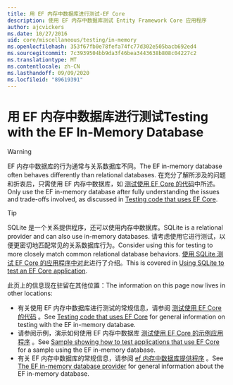 ```yaml
---
title: 用 EF 内存中数据库进行测试-EF Core
description: 使用 EF 内存中数据库测试 Entity Framework Core 应用程序
author: ajcvickers
ms.date: 10/27/2016
uid: core/miscellaneous/testing/in-memory
ms.openlocfilehash: 353f67fb0e78fefa74fc77d302e505bacb692ed4
ms.sourcegitcommit: 7c3939504bb9da3f46bea3443638b808c04227c2
ms.translationtype: MT
ms.contentlocale: zh-CN
ms.lasthandoff: 09/09/2020
ms.locfileid: "89619391"
---
```

# <a name="testing-with-the-ef-in-memory-database"></a><span data-ttu-id="f2a75-103">用 EF 内存中数据库进行测试</span><span class="sxs-lookup"><span data-stu-id="f2a75-103">Testing with the EF In-Memory Database</span></span>

> [!WARNING]
> <span data-ttu-id="f2a75-104">EF 内存中数据库的行为通常与关系数据库不同。</span><span class="sxs-lookup"><span data-stu-id="f2a75-104">The EF in-memory database often behaves differently than relational databases.</span></span>
> <span data-ttu-id="f2a75-105">在充分了解所涉及的问题和折衷后，只需使用 EF 内存中数据库，如 [测试使用 EF Core 的代码](xref:core/miscellaneous/testing/index)中所述。</span><span class="sxs-lookup"><span data-stu-id="f2a75-105">Only use the EF in-memory database after fully understanding the issues and trade-offs involved, as discussed in [Testing code that uses EF Core](xref:core/miscellaneous/testing/index).</span></span>  

> [!TIP]
> <span data-ttu-id="f2a75-106">SQLite 是一个关系提供程序，还可以使用内存中数据库。</span><span class="sxs-lookup"><span data-stu-id="f2a75-106">SQLite is a relational provider and can also use in-memory databases.</span></span>
> <span data-ttu-id="f2a75-107">请考虑使用它进行测试，以便更密切地匹配常见的关系数据库行为。</span><span class="sxs-lookup"><span data-stu-id="f2a75-107">Consider using this for testing to more closely match common relational database behaviors.</span></span>
> <span data-ttu-id="f2a75-108">[使用 SQLite 测试 EF Core 的应用程序中对](xref:core/miscellaneous/testing/sqlite)此进行了介绍。</span><span class="sxs-lookup"><span data-stu-id="f2a75-108">This is covered in [Using SQLite to test an EF Core application](xref:core/miscellaneous/testing/sqlite).</span></span>   

<span data-ttu-id="f2a75-109">此页上的信息现在驻留在其他位置：</span><span class="sxs-lookup"><span data-stu-id="f2a75-109">The information on this page now lives in other locations:</span></span>
* <span data-ttu-id="f2a75-110">有关使用 EF 内存中数据库进行测试的常规信息，请参阅 [测试使用 EF Core 的代码](xref:core/miscellaneous/testing/index) 。</span><span class="sxs-lookup"><span data-stu-id="f2a75-110">See [Testing code that uses EF Core](xref:core/miscellaneous/testing/index) for general information on testing with the EF in-memory database.</span></span>
* <span data-ttu-id="f2a75-111">请参阅示例，演示如何使用 EF 内存中数据库 [测试使用 EF Core 的示例应用程序](xref:core/miscellaneous/testing/testing-sample) 。</span><span class="sxs-lookup"><span data-stu-id="f2a75-111">See [Sample showing how to test applications that use EF Core](xref:core/miscellaneous/testing/testing-sample) for a sample using the EF in-memory database.</span></span>
* <span data-ttu-id="f2a75-112">有关 EF 内存中数据库的常规信息，请参阅 [ef 内存中数据库提供程序](xref:core/providers/in-memory/index) 。</span><span class="sxs-lookup"><span data-stu-id="f2a75-112">See [The EF in-memory database provider](xref:core/providers/in-memory/index) for general information about the EF in-memory database.</span></span>
